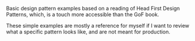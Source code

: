 Basic design pattern examples based on a reading of Head First Design Patterns, which, is a touch more accessible than the GoF book.

These simple examples are mostly a reference for myself if I want to review what a specific pattern looks like, and are not meant for
production.
